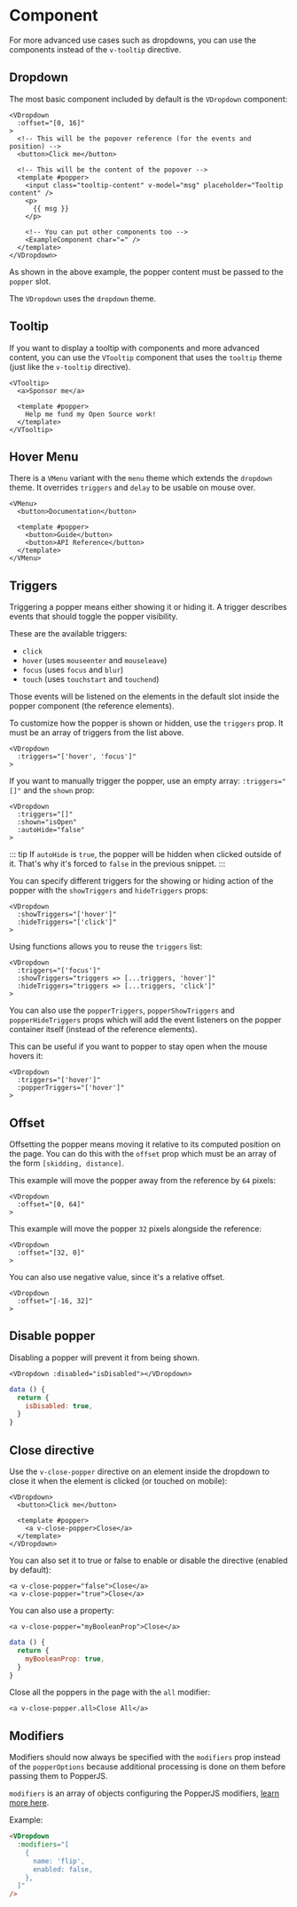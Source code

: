 # Component

For more advanced use cases such as dropdowns, you can use the components instead of the `v-tooltip` directive.

## Dropdown

The most basic component included by default is the `VDropdown` component:

```vue
<VDropdown
  :offset="[0, 16]"
>
  <!-- This will be the popover reference (for the events and position) -->
  <button>Click me</button>

  <!-- This will be the content of the popover -->
  <template #popper>
    <input class="tooltip-content" v-model="msg" placeholder="Tooltip content" />
    <p>
      {{ msg }}
    </p>

    <!-- You can put other components too -->
    <ExampleComponent char="=" />
  </template>
</VDropdown>
```

As shown in the above example, the popper content must be passed to the `popper` slot.

The `VDropdown` uses the `dropdown` theme.

<DropdownSimpleExample />

## Tooltip

If you want to display a tooltip with components and more advanced content, you can use the `VTooltip` component that uses the `tooltip` theme (just like the `v-tooltip` directive).

```vue
<VTooltip>
  <a>Sponsor me</a>

  <template #popper>
    Help me fund my Open Source work!
  </template>
</VTooltip>
```

<TooltipComponentExample />

## Hover Menu

There is a `VMenu` variant with the `menu` theme which extends the `dropdown` theme. It overrides `triggers` and `delay` to be usable on mouse over.

```vue
<VMenu>
  <button>Documentation</button>

  <template #popper>
    <button>Guide</button>
    <button>API Reference</button>
  </template>
</VMenu>
```

<MenuSimpleExample />

## Triggers

Triggering a popper means either showing it or hiding it. A trigger describes events that should toggle the popper visibility.

These are the available triggers:

- `click`
- `hover` (uses `mouseenter` and `mouseleave`)
- `focus` (uses `focus` and `blur`)
- `touch` (uses `touchstart` and `touchend`)

Those events will be listened on the elements in the default slot inside the popper component (the reference elements).

To customize how the popper is shown or hidden, use the `triggers` prop. It must be an array of triggers from the list above.

```vue
<VDropdown
  :triggers="['hover', 'focus']"
>
```

If you want to manually trigger the popper, use an empty array: `:triggers="[]"` and the `shown` prop:

```vue
<VDropdown
  :triggers="[]"
  :shown="isOpen"
  :autoHide="false"
>
```

::: tip
If `autoHide` is `true`, the popper will be hidden when clicked outside of it. That's why it's forced to `false` in the previous snippet.
:::

You can specify different triggers for the showing or hiding action of the popper with the `showTriggers`
 and `hideTriggers` props:

```vue
<VDropdown
  :showTriggers="['hover']"
  :hideTriggers="['click']"
>
```

Using functions allows you to reuse the `triggers` list:

```vue
<VDropdown
  :triggers="['focus']"
  :showTriggers="triggers => [...triggers, 'hover']"
  :hideTriggers="triggers => [...triggers, 'click']"
>
```

You can also use the `popperTriggers`, `popperShowTriggers` and `popperHideTriggers` props which will add the event listeners on the popper container itself (instead of the reference elements).

This can be useful if you want to popper to stay open when the mouse hovers it:

```vue
<VDropdown
  :triggers="['hover']"
  :popperTriggers="['hover']"
>
```

## Offset

Offsetting the popper means moving it relative to its computed position on the page. You can do this with the `offset` prop which must be an array of the form `[skidding, distance]`.

This example will move the popper away from the reference by `64` pixels:

```vue
<VDropdown
  :offset="[0, 64]"
>
```

<OffsetExample :offset="[0, 64]" info="(Distance)"/>

This example will move the popper `32` pixels alongside the reference:

```vue
<VDropdown
  :offset="[32, 0]"
>
```

<OffsetExample :offset="[32, 0]" info="(Skidding)"/>

You can also use negative value, since it's a relative offset.

```vue
<VDropdown
  :offset="[-16, 32]"
>
```

<OffsetExample :offset="[-16, 32]" info="(Negative skidding and positive distance)"/>

## Disable popper

Disabling a popper will prevent it from being shown.

```vue
<VDropdown :disabled="isDisabled"></VDropdown>
```

```js
data () {
  return {
    isDisabled: true,
  }
}
```

## Close directive

Use the `v-close-popper` directive on an element inside the dropdown to close it when the element is clicked (or touched on mobile):

```vue
<VDropdown>
  <button>Click me</button>

  <template #popper>
    <a v-close-popper>Close</a>
  </template>
</VDropdown>
```

You can also set it to true or false to enable or disable the directive (enabled by default):

```vue
<a v-close-popper="false">Close</a>
<a v-close-popper="true">Close</a>
```

You can also use a property:

```vue
<a v-close-popper="myBooleanProp">Close</a>
```

```js
data () {
  return {
    myBooleanProp: true,
  }
}
```

Close all the poppers in the page with the `all` modifier:

```vue
<a v-close-popper.all>Close All</a>
```

## Modifiers

Modifiers should now always be specified with the `modifiers` prop instead of the `popperOptions` because additional processing is done on them before passing them to PopperJS.

`modifiers` is an array of objects configuring the PopperJS modifiers, [learn more here](https://popper.js.org/docs/v2/modifiers/).

Example:

```html
<VDropdown
  :modifiers="[
    {
      name: 'flip',
      enabled: false,
    },
  ]"
/>
```
